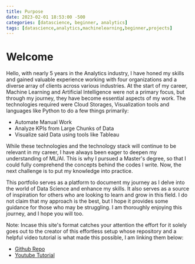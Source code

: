 ```yaml
---
title: Purpose
date: 2023-02-01 18:53:00 -500
categories: [datascience, beginner, analytics]
tags: [datascience,analytics,machinelearning,beginner,projects]
---
```


# Welcome

Hello, with nearly 5 years in the Analytics industry, I have honed my skills and gained valuable experience working with four organizations and a diverse array of clients across various industries. At the start of my career, Machine Learning and Artificial Intelligence were not a primary focus, but through my journey, they have become essential aspects of my work. The technologies required were Cloud Storages, Visualization tools and languages like Python to do a few things primarily:

* Automate Manual Work
* Analyze KPIs from Large Chunks of Data
* Visualize said Data using tools like Tableau

While these technologies and the technology stack will continue to be relevant in my career, I have always been eager to deepen my understanding of ML/AI. This is why I pursued a Master's degree, so that I could fully comprehend the concepts behind the codes I write. Now, the next challenge is to put my knowledge into practice.

This portfolio serves as a platform to document my journey as I delve into the world of Data Science and enhance my skills. It also serves as a source of inspiration for others who are looking to learn and grow in this field. I do not claim that my approach is the best, but I hope it provides some guidance for those who may be struggling. I am thoroughly enjoying this journey, and I hope you will too.

Note: Incase this site's format catches your attention the effort for it solely goes out to the creator of this effortless setup whose repository and a helpful video tutorial is what made this possible, I am linking them below:

* [Github Repo](https://github.com/cotes2020/chirpy-starter)
* [Youtube Tutorial](https://youtu.be/F8iOU1ci19Q)
